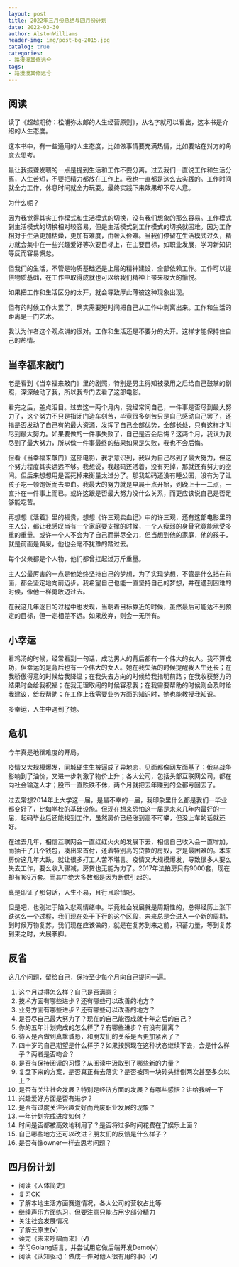 ```yaml
---
layout: post
title: 2022年三月份总结与四月份计划
date: 2022-03-30
author: AlstonWilliams
header-img: img/post-bg-2015.jpg
catalog: true
categories:
- 路漫漫其修远兮
tags:
- 路漫漫其修远兮
---
```


## 阅读

读了《超越期待：松浦弥太郎的人生经营原则》，从名字就可以看出，这本书是介绍的人生态度。

这本书中，有一些通用的人生态度，比如做事情要充满热情，比如要站在对方的角度去思考。

最让我振聋发聩的一点是提到生活和工作不要分离。过去我们一直说工作和生活分离，人生苦短，不要把精力都放在工作上。我也一直都是这么去实践的。工作时间就全力工作，休息时间就全力玩耍。最终实践下来效果却不尽人意。

为什么呢？

因为我觉得其实工作模式和生活模式的切换，没有我们想象的那么容易。工作模式到生活模式的切换相对较容易，但是生活模式到工作模式的切换就困难。因为工作相对于生活更加枯燥，更加有难度，由奢入俭难。当我们停留在生活模式过久，精力就会集中在一些兴趣爱好等次要目标上，在主要目标，如职业发展，学习新知识等反而容易懈怠。

但我们的生活，不管是物质基础还是上层的精神建设，全部依赖工作。工作可以提供物质基础，在工作中取得成就也可以给我们精神上带来极大的愉悦。

如果把工作和生活区分的太开，就会导致厚此薄彼这种现象出现。

但有的时候工作太累了，确实需要短时间把自己从工作中剥离出来。工作和生活的距离是一门艺术。

我认为作者这个观点讲的很对。工作和生活还是不要分的太开。这样才能保持住自己的热情。

## 当幸福来敲门

老是看到《当幸福来敲门》里的剧照，特别是男主得知被录用之后给自己鼓掌的剧照，深深触动了我，所以我专门去看了这部电影。

看完之后，差点泪目。过去这一两个月内，我经常问自己，一件事是否尽到最大努力了，这个努力不只是指闭门造车刻苦，毕竟很多刻苦只是自己感动自己罢了，还指是否发动了自己有的最大资源，发挥了自己全部优势，全部长处，只有这样才叫尽到最大努力。如果要做的一件事失败了，自己是否会后悔？这两个月，我认为我尽到了最大努力，所以做一件事最终的结果如果是失败，我也不会后悔。

但看《当幸福来敲门》这部电影，我才意识到，我以为自己尽到了最大努力，但这个努力程度其实远远不够。我想说，我起码还活着，没有死掉，那就还有努力的空间。但后来想想用是否死掉来衡量太过分了。那我起码还没有睡公园，没有为了让孩子吃一顿饱饭而去卖血。我最大的努力就是早晨十点开始，到晚上十一二点，一直扑在一件事上而已。或许这跟是否最大努力没什么关系，而更应该说自己是否足够能吃苦。

再想想《活着》里的福贵，想想《许三观卖血记》中的许三观，还有这部电影里的主人公，都让我感叹当有一个家庭要支撑的时候，一个人瘦弱的身骨究竟能承受多重的重量。或许一个人不会为了自己而拼尽全力，但当想到他的家庭，他的孩子，就是前面是黄泉，他也会毫不犹豫的踏过去。

每个父亲都是个人物，他们都曾扛起过万斤重量。

主人公最厉害的一点是他始终坚持自己的梦想，为了实现梦想，不管是什么挡在前面，都会坚定地向前迈步。我希望自己也能一直坚持自己的梦想，并在遇到困难的时候，像他一样勇敢迈过去。

在我这几年逐日的过程中也发现，当朝着目标靠近的时候，虽然最后可能达不到预定的目标，但一定相差不远。如果放弃，则会一无所有。

## 小幸运

看鸡汤的时候，经常看到一句话，成功男人的背后都有一个伟大的女人。我不算成功，但幸运的是背后也有一个伟大的女人。她在我失落的时候提醒我人生还长；在我骄傲得意的时候给我降温；在我失去方向的时候给我指明前路；在我收获努力的结果时会给我祝福；在我无理取闹的时候容忍我；在我需要帮助的时候则会及时给我建议，给我帮助；在工作上我需要业务方面的知识时，她也能教授我知识。

多幸运，人生中遇到了她。

## 危机

今年真是地狱难度的开局。

疫情又大规模爆发，同城硬生生被逼成了异地恋，见面都像网友面基了；俄乌战争影响到了油价，又进一步刺激了物价上升；各大公司，包括头部互联网公司，都在向社会输送人才；股市一直跌跌不休，两个月就把去年赚到的全都亏回去了。

过去常想2014年上大学这一届，是最不幸的一届，我印象里什么都是我们一毕业都变好了，比如学校的基础设施。但现在想来恐怕这一届是未来几年内最好的一届，起码毕业后还能找到工作，虽然房价已经涨到高不可攀，但没上车的话就还好。

在过去几年，相信互联网会一直红红火火的发展下去，相信自己收入会一直增加，而抽干了几个钱包，凑出来首付，还着特别高的贷款的房奴，才是最困难的。本来房价这几年大跌，就让很多打工人苦不堪言。疫情又大规模爆发，导致很多人要么失去工作，要么收入骤减，房贷也无能为力了。2017年法拍房只有9000套，现在却有169万套。而其中绝大多数都是因为断供引起的。

真是印证了那句话，人生不易，且行且珍惜吧。

但是吧，也别过于陷入悲观情绪中。毕竟社会发展就是周期性的，总得经历上涨下跌这么一个过程，我们现在处于下行的这个区段，未来总是会进入一个新的周期，到时候万物复苏。我们现在应该做的，就是在复苏到来之前，积蓄力量，等到复苏到来之时，大展拳脚。

## 反省

这几个问题，留给自己，保持至少每个月向自己提问一遍。

1. 这个月过得怎么样？自己是否满意？
2. 技术方面有哪些进步？还有哪些可以改善的地方？
3. 业务方面有哪些进步？还有哪些可以改善的地方？
4. 是否尽自己最大努力了？现在的自己能否成就十年之后的自己？
5. 你的五年计划完成的怎么样了？有哪些进步？有没有偏离？
6. 待人是否做到真挚诚恳，和朋友们的关系是否更加紧密了？
7. 四十岁的自己期望是什么样子？如果按照现在这种状态继续下去，会是什么样子？两者是否吻合？
8. 是否有保持阅读的习惯？从阅读中汲取到了哪些新的力量？
9. 复盘下来的方案，是否真正有去落实？是否被同一块砖头绊倒两次甚至多次以上？
10. 是否有关注社会发展？特别是经济方面的发展？有哪些感悟？讲给我听一下
11. 兴趣爱好方面是否有进步？
12. 是否有过度关注兴趣爱好而荒废职业发展的现象？
13. 一年计划完成进度如何？
14. 时间是否都被高效地利用了？是否将过多时间花费在了娱乐上面？
15. 自己哪些地方还可以改进？朋友们的反馈是什么样子？
16. 是否有像owner一样去思考问题？

## 四月份计划

- 阅读《人体简史》
- 复习CK
- 了解本地生活方面赛道情况，各大公司的营收占比等
- 继续声乐方面练习，但要注意只能占用少部分精力
- 关注社会发展情况
- 了解云原生(√)
- 读完《未来呼啸而来》(√)
- 学习Golang语言，并尝试用它做后端开发Demo(√)
- 阅读《认知驱动：做成一件对他人很有用的事》(√)
